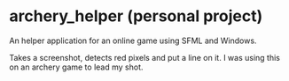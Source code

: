 # archery_helper (personal project)
An helper application for an online game using SFML and Windows.

Takes a screenshot, detects red pixels and put a line on it. I was using this on an archery game to lead my shot.
